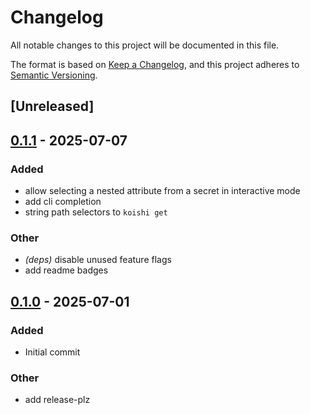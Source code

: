 # Changelog

All notable changes to this project will be documented in this file.

The format is based on [Keep a Changelog](https://keepachangelog.com/en/1.0.0/),
and this project adheres to [Semantic Versioning](https://semver.org/spec/v2.0.0.html).

## [Unreleased]

## [0.1.1](https://github.com/DanNixon/koishi/compare/v0.1.0...v0.1.1) - 2025-07-07

### Added

- allow selecting a nested attribute from a secret in interactive mode
- add cli completion
- string path selectors to `koishi get`

### Other

- *(deps)* disable unused feature flags
- add readme badges

## [0.1.0](https://github.com/DanNixon/koishi/releases/tag/v0.1.0) - 2025-07-01

### Added

- Initial commit

### Other

- add release-plz
